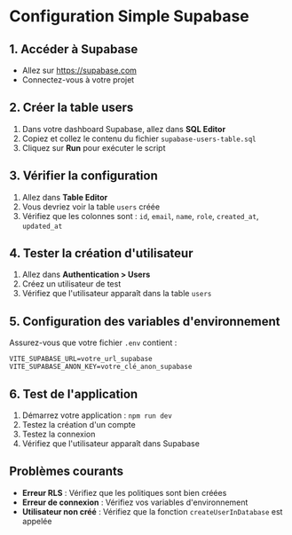 # Configuration Simple Supabase

## 1. Accéder à Supabase
- Allez sur https://supabase.com
- Connectez-vous à votre projet

## 2. Créer la table users
1. Dans votre dashboard Supabase, allez dans **SQL Editor**
2. Copiez et collez le contenu du fichier `supabase-users-table.sql`
3. Cliquez sur **Run** pour exécuter le script

## 3. Vérifier la configuration
1. Allez dans **Table Editor**
2. Vous devriez voir la table `users` créée
3. Vérifiez que les colonnes sont : `id`, `email`, `name`, `role`, `created_at`, `updated_at`

## 4. Tester la création d'utilisateur
1. Allez dans **Authentication > Users**
2. Créez un utilisateur de test
3. Vérifiez que l'utilisateur apparaît dans la table `users`

## 5. Configuration des variables d'environnement
Assurez-vous que votre fichier `.env` contient :
```
VITE_SUPABASE_URL=votre_url_supabase
VITE_SUPABASE_ANON_KEY=votre_clé_anon_supabase
```

## 6. Test de l'application
1. Démarrez votre application : `npm run dev`
2. Testez la création d'un compte
3. Testez la connexion
4. Vérifiez que l'utilisateur apparaît dans Supabase

## Problèmes courants
- **Erreur RLS** : Vérifiez que les politiques sont bien créées
- **Erreur de connexion** : Vérifiez vos variables d'environnement
- **Utilisateur non créé** : Vérifiez que la fonction `createUserInDatabase` est appelée 